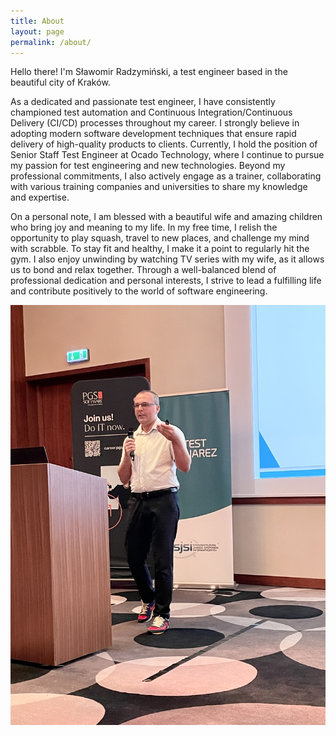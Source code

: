 ```yaml
---
title: About
layout: page
permalink: /about/
---
```


Hello there! I'm Sławomir Radzymiński, a test engineer based in the beautiful city of Kraków.

As a dedicated and passionate test engineer, I have consistently championed test automation and Continuous
Integration/Continuous Delivery (CI/CD) processes throughout my career. I strongly believe in adopting modern software
development techniques that ensure rapid delivery of high-quality products to clients. Currently, I hold the position of
Senior Staff Test Engineer at Ocado Technology, where I continue to pursue my passion for test engineering and new
technologies. Beyond my professional commitments, I also actively engage as a trainer, collaborating with various
training companies and universities to share my knowledge and expertise.

On a personal note, I am blessed with a beautiful wife and amazing children who bring joy and meaning to my life. In my
free time, I relish the opportunity to play squash, travel to new places, and challenge my mind with scrabble. To stay
fit and healthy, I make it a point to regularly hit the gym. I also enjoy unwinding by watching TV series with my wife,
as it allows us to bond and relax together. Through a well-balanced blend of professional dedication and personal
interests, I strive to lead a fulfilling life and contribute positively to the world of software engineering.

![slawek testwarez](/images/slawektestwarez.jpg "Slawek on Test Warez stage")

